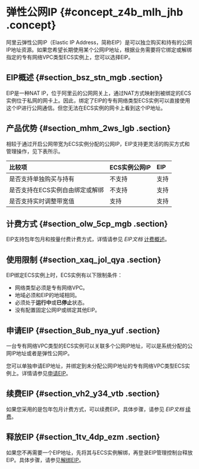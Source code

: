 # 弹性公网IP {#concept_z4b_mlh_jhb .concept}

阿里云弹性公网IP（Elastic IP Address，简称EIP）是可以独立购买和持有的公网IP地址资源。如果您希望长期使用某个公网IP地址，根据业务需要将它绑定或解绑指定的专有网络VPC类型ECS实例上，您可以选择EIP。

## EIP概述 {#section_bsz_stn_mgb .section}

EIP是一种NAT IP，位于阿里云的公网网关上，通过NAT方式映射到被绑定的ECS实例位于私网的网卡上。因此，绑定了EIP的专有网络类型ECS实例可以直接使用这个IP进行公网通信。但您无法在ECS实例的网卡上看到这个IP地址。

## 产品优势 {#section_mhm_2ws_lgb .section}

相较于通过开启公网带宽为ECS实例分配的公网IP，EIP支持更灵活的购买方式和管理操作，见下表所示。

|比较项|ECS实例公网IP|EIP|
|:--|:--------|:--|
|是否支持单独购买与持有|不支持|支持|
|是否支持在ECS实例自由绑定或解绑|不支持|支持|
|是否支持实时调整带宽值|支持|支持|

## 计费方式 {#section_olw_5cp_mgb .section}

EIP支持包年包月和按量付费计费方式，详情请参见 *EIP文档* [计费概述](../../../../cn.zh-CN/产品定价/计费概述.md#)。

## 使用限制 {#section_xaq_jol_qya .section}

EIP绑定ECS实例上时，ECS实例有以下限制条件：

-   网络类型必须是专有网络VPC。
-   地域必须和EIP的地域相同。
-   必须处于**运行中**或**已停止**状态。
-   没有配置固定公网IP或绑定其他EIP。

## 申请EIP {#section_8ub_nya_yuf .section}

一台专有网络VPC类型的ECS实例可以关联多个公网IP地址，可以是系统分配的公网IP地址或者是弹性公网IP。

您可以单独申请EIP地址，并绑定到未分配公网IP地址的专有网络VPC类型ECS实例上。详情请参见[申请EIP](../../../../cn.zh-CN/用户指南/申请EIP/申请新EIP.md#)。

## 续费EIP {#section_vh2_y34_vtb .section}

如果您采用的是包年包月计费方式，可以续费EIP。具体步骤，请参见 *EIP文档* [续费](../../../../cn.zh-CN/用户指南/管理包年包月实例/续费.md#)。

## 释放EIP {#section_1tv_4dp_ezm .section}

如果您不再需要一个EIP地址，先将其与ECS实例解绑，再登录EIP管理控制台释放EIP。具体步骤，请参见[解绑EIP](../../../../cn.zh-CN/用户指南/解绑EIP.md#)。

